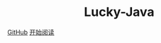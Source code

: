 <h1 align="center">Lucky-Java</h1>

[GitHub](https://github.com/BeLucklyTomorrow/LuckyJava)
[开始阅读](#Lucky-Java)




